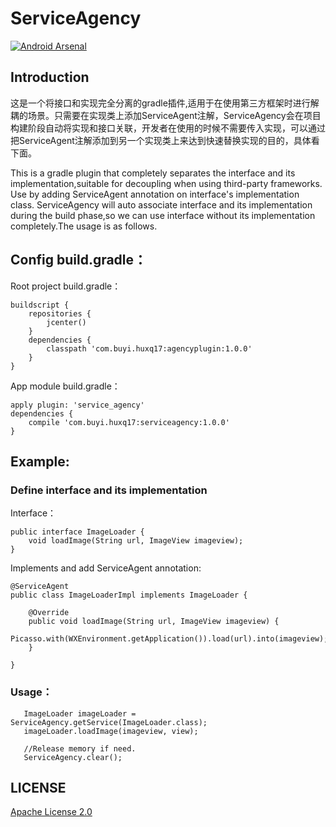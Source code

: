 # ServiceAgency
[![Android Arsenal]( https://img.shields.io/badge/Android%20Arsenal-ServiceAgency-green.svg?style=flat )]( https://android-arsenal.com/details/1/6853 )
## Introduction

这是一个将接口和实现完全分离的gradle插件,适用于在使用第三方框架时进行解耦的场景。只需要在实现类上添加ServiceAgent注解，ServiceAgency会在项目构建阶段自动将实现和接口关联，开发者在使用的时候不需要传入实现，可以通过把ServiceAgent注解添加到另一个实现类上来达到快速替换实现的目的，具体看下面。

This is a gradle plugin that completely separates the interface and its implementation,suitable for decoupling when using third-party frameworks.
Use by adding ServiceAgent annotation on interface's implementation class. ServiceAgency  will auto associate interface and its implementation during the build phase,so we can use interface without its implementation completely.The usage is as follows. 
## Config build.gradle：
Root project build.gradle：
```
buildscript {
    repositories {
        jcenter()
    }
    dependencies {
        classpath 'com.buyi.huxq17:agencyplugin:1.0.0'
    }
}
```
App module build.gradle：

```
apply plugin: 'service_agency'
dependencies {
    compile 'com.buyi.huxq17:serviceagency:1.0.0'
}
```
## Example:
### Define interface and its implementation

Interface：

```
public interface ImageLoader {
    void loadImage(String url, ImageView imageview);
}
```

Implements and add ServiceAgent annotation:
```
@ServiceAgent
public class ImageLoaderImpl implements ImageLoader {

    @Override
    public void loadImage(String url, ImageView imageview) {
        Picasso.with(WXEnvironment.getApplication()).load(url).into(imageview);
    }

}
```

### Usage：

```
   ImageLoader imageLoader = ServiceAgency.getService(ImageLoader.class);
   imageLoader.loadImage(imageview, view);
   
   //Release memory if need.
   ServiceAgency.clear();
```

## LICENSE

[Apache License 2.0](LICENSE)
